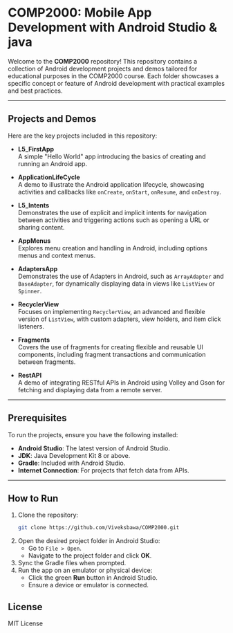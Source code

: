 # COMP2000: Mobile App Development with Android Studio & java

Welcome to the **COMP2000** repository! This repository contains a collection of Android development projects and demos tailored for educational purposes in the COMP2000 course. Each folder showcases a specific concept or feature of Android development with practical examples and best practices.


---

## Projects and Demos

Here are the key projects included in this repository:

- **L5_FirstApp**  
   A simple "Hello World" app introducing the basics of creating and running an Android app.

- **ApplicationLifeCycle**  
   A demo to illustrate the Android application lifecycle, showcasing activities and callbacks like `onCreate`, `onStart`, `onResume`, and `onDestroy`.

- **L5_Intents**  
   Demonstrates the use of explicit and implicit intents for navigation between activities and triggering actions such as opening a URL or sharing content.

- **AppMenus**  
   Explores menu creation and handling in Android, including options menus and context menus.

- **AdaptersApp**  
   Demonstrates the use of Adapters in Android, such as `ArrayAdapter` and `BaseAdapter`, for dynamically displaying data in views like `ListView` or `Spinner`.

- **RecyclerView**  
   Focuses on implementing `RecyclerView`, an advanced and flexible version of `ListView`, with custom adapters, view holders, and item click listeners.

- **Fragments**  
   Covers the use of fragments for creating flexible and reusable UI components, including fragment transactions and communication between fragments.

- **RestAPI**  
   A demo of integrating RESTful APIs in Android using Volley and Gson for fetching and displaying data from a remote server.



---

## Prerequisites

To run the projects, ensure you have the following installed:

- **Android Studio**: The latest version of Android Studio.
- **JDK**: Java Development Kit 8 or above.
- **Gradle**: Included with Android Studio.
- **Internet Connection**: For projects that fetch data from APIs.

---

## How to Run

1. Clone the repository:
   ```bash
   git clone https://github.com/Viveksbawa/COMP2000.git
   ```
2. Open the desired project folder in Android Studio:
   - Go to `File > Open`.
   - Navigate to the project folder and click **OK**.
3. Sync the Gradle files when prompted.
4. Run the app on an emulator or physical device:
   - Click the green **Run** button in Android Studio.
   - Ensure a device or emulator is connected.


## License

MIT License

